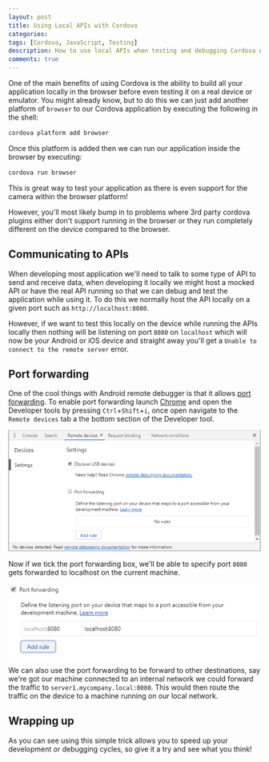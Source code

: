 ```yaml
---
layout: post
title: Using Local APIs with Cordova
categories:
tags: [Cordova, JavaScript, Testing]
description: How to use local APIs when testing and debugging Cordova Apps
comments: true
---
```


One of the main benefits of using Cordova is the ability to build all your application locally in the browser before even testing it on a real device or emulator. You might already know, but to do this we can just add another platform of `browser` to our Cordova application by executing the following in the shell:

```bash
cordova platform add browser
```

Once this platform is added then we can run our application inside the browser by executing:

```bash
cordova run browser
```

This is great way to test your application as there is even support for the camera within the browser platform!

However, you'll most likely bump in to problems where 3rd party cordova plugins either don't support running in the browser or they run completely different on the device compared to the browser.

## Communicating to APIs

When developing most application we'll need to talk to some type of API to send and receive data, when developing it locally we might host a mocked API or have the real API running so that we can debug and test the application while using it. To do this we normally host the API locally on a given port such as `http://localhost:8080`.

However, if we want to test this locally on the device while running the APIs locally then nothing will be listening on port `8080` on `localhost` which will now be your Android or iOS device and straight away you'll get a `Unable to connect to the remote server` error.

## Port forwarding

One of the cool things with Android remote debugger is that it allows [port forwarding](https://developer.chrome.com/devtools/docs/remote-debugging#port-forwarding). To enable port forwarding launch [Chrome](https://www.google.com/chrome/) and open the Developer tools by pressing `Ctrl`+`Shift`+`i`, once open navigate to the `Remote devices` tab a the bottom section of the Developer tool.

![developer-tools-remote-devices]

Now if we tick the port forwarding box, we'll be able to specify port `8080` gets forwarded to localhost on the current machine.

![port-forwarding]

We can also use the port forwarding to be forward to other destinations, say we're got our machine connected to an internal network we could forward the traffic to `server1.mycompany.local:8080`. This would then route the traffic on the device to a machine running on our local network.

## Wrapping up

As you can see using this simple trick allows you to speed up your development or debugging cycles, so give it a try and see what you think!

[developer-tools-remote-devices]: \assets\posts\2019-08-20-using-local-apis-with-cordova\developer-tools-remote-devices.png "Developer tool, Remote devices"

[port-forwarding]: \assets\posts\2019-08-20-using-local-apis-with-cordova\port-forwarding.png "Developer tool, Port Forwarding"
